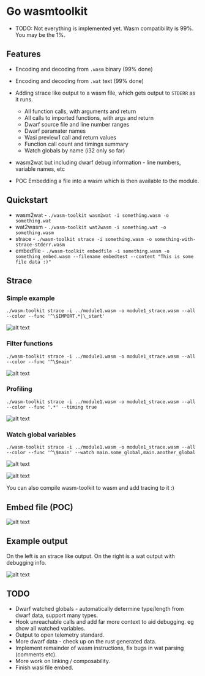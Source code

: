# Go wasmtoolkit

* TODO: Not everything is implemented yet. Wasm compatibility is 99%. You may be the 1%.

## Features

* Encoding and decoding from `.wasm` binary (99% done)
* Encoding and decoding from `.wat` text (99% done)

* Adding strace like output to a wasm file, which gets output to `STDERR` as it runs.
  * All function calls, with arguments and return
  * All calls to imported functions, with args and return
  * Dwarf source file and line number ranges
  * Dwarf paramater names
  * Wasi preview1 call and return values
  * Function call count and timings summary
  * Watch globals by name (i32 only so far)

* wasm2wat but including dwarf debug information - line numbers, variable names, etc

* POC Embedding a file into a wasm which is then available to the module.

## Quickstart

* wasm2wat - `./wasm-toolkit wasm2wat -i something.wasm -o something.wat`
* wat2wasm - `./wasm-toolkit wat2wasm -i something.wat -o something.wasm`
* strace - `./wasm-toolkit strace -i something.wasm -o something-with-strace-stderr.wasm`
* embedfile - `./wasm-toolkit embedfile -i something.wasm -o something_embed.wasm --filename embedtest --content "This is some file data :)"`

## Strace

### Simple example

`./wasm-toolkit strace -i ../module1.wasm -o module1_strace.wasm --all --color --func '^\$IMPORT.*|\_start'`

![alt text](https://raw.githubusercontent.com/loopholelabs/wasm-toolkit/master/screenshots/strace1.png)

### Filter functions

`./wasm-toolkit strace -i ../module1.wasm -o module1_strace.wasm --all --color --func '^\$main'`

![alt text](https://raw.githubusercontent.com/loopholelabs/wasm-toolkit/master/screenshots/strace2.png)

### Profiling

`./wasm-toolkit strace -i ../module1.wasm -o module1_strace.wasm --all --color --func '.*' --timing true`

![alt text](https://raw.githubusercontent.com/loopholelabs/wasm-toolkit/master/screenshots/strace3.png)

### Watch global variables

`./wasm-toolkit strace -i ../module1.wasm -o module1_strace.wasm --all --color --func '^\$main' --watch main.some_global,main.another_global`

![alt text](https://raw.githubusercontent.com/loopholelabs/wasm-toolkit/master/screenshots/strace4.png)

![alt text](https://raw.githubusercontent.com/loopholelabs/wasm-toolkit/master/screenshots/strace5.png)


You can also compile wasm-toolkit to wasm and add tracing to it :)

## Embed file (POC)

![alt text](https://raw.githubusercontent.com/loopholelabs/wasm-toolkit/master/embed.png)

## Example output

On the left is an strace like output. On the right is a wat output with debugging info.

![alt text](https://raw.githubusercontent.com/loopholelabs/wasm-toolkit/master/output.png)

## TODO

* Dwarf watched globals - automatically determine type/length from dwarf data, support many types.
* Hook unreachable calls and add far more context to aid debugging. eg show all watched variables.
* Output to open telemetry standard.
* More dwarf data - check up on the rust generated data.
* Implement remainder of wasm instructions, fix bugs in wat parsing (comments etc).
* More work on linking / composability.
* Finish wasi file embed.
